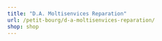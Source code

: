 ```yaml
---
title: "D.A. Moltisenvices Reparation"
url: /petit-bourg/d-a-moltisenvices-reparation/
shop: shop
---
```

